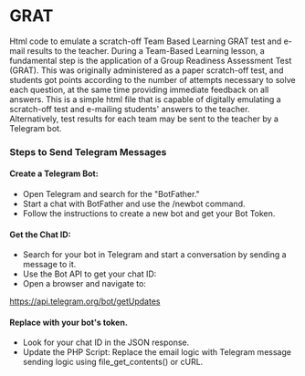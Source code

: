 # GRAT
Html code to emulate a scratch-off Team Based Learning GRAT test and e-mail results to the teacher.
During a Team-Based Learning lesson, a fundamental step is the application of a Group Readiness Assessment Test (GRAT).
This was originally administered as a paper scratch-off test, and students got points according to the number of attempts necessary to solve each question, at the same time providing immediate feedback on all answers.
This is a simple html file that is capable of digitally emulating a scratch-off test and e-mailing students' answers to the teacher. Alternatively, test results for each team  may be sent to the teacher by a Telegram bot.



### Steps to Send Telegram Messages
#### Create a Telegram Bot:

- Open Telegram and search for the "BotFather."
- Start a chat with BotFather and use the /newbot command.
- Follow the instructions to create a new bot and get your Bot Token.

#### Get the Chat ID:

- Search for your bot in Telegram and start a conversation by sending a message to it.
- Use the Bot API to get your chat ID:
-  Open a browser and navigate to:

[https://api.telegram.org/bot<YourBotToken>/getUpdates](https://api.telegram.org/bot<YourBotToken>/getUpdates)

#### Replace <YourBotToken> with your bot's token.
- Look for your chat ID in the JSON response.
- Update the PHP Script: Replace the email logic with Telegram message sending logic using file_get_contents() or cURL.
